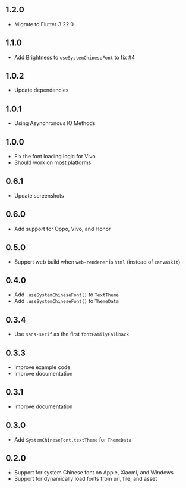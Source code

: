 ## 1.2.0

* Migrate to Flutter 3.22.0

## 1.1.0

* Add Brightness to `useSystemChineseFont` to fix [#4](https://github.com/LastMonopoly/chinese_font_library/issues/4)

## 1.0.2

* Update dependencies

## 1.0.1

* Using Asynchronous IO Methods

## 1.0.0

* Fix the font loading logic for Vivo
* Should work on most platforms

## 0.6.1

* Update screenshots

## 0.6.0

* Add support for Oppo, Vivo, and Honor

## 0.5.0

* Support web build when  `web-renderer` is `html` (instead of `canvaskit`)

## 0.4.0

* Add `.useSystemChineseFont()` to `TextTheme`
* Add `.useSystemChineseFont()` to `ThemeData`
  
## 0.3.4

* Use `sans-serif` as the first `fontFamilyFallback`

## 0.3.3

* Improve example code
* Improve documentation

## 0.3.1

* Improve documentation
  
## 0.3.0

* Add `SystemChineseFont.textTheme` for `ThemeData`
  
## 0.2.0

* Support for system Chinese font on Apple, Xiaomi, and Windows
* Support for dynamically load fonts from url, file, and asset
